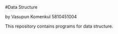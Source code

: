 #Data Structure

by Vasupun Komenkul 5810451004

This repository contains programs for data structure.